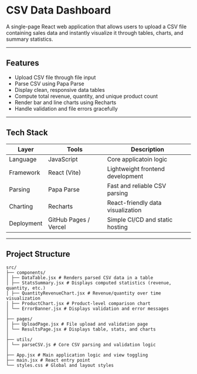 # CSV Data Dashboard

A single-page React web application that allows users to upload a CSV file containing sales data and instantly visualize it through tables, charts, and summary statistics.

---

## Features

- Upload CSV file through file input  
- Parse CSV using Papa Parse  
- Display clean, responsive data tables  
- Compute total revenue, quantity, and unique product count  
- Render bar and line charts using Recharts  
- Handle validation and file errors gracefully  

---

## Tech Stack

| Layer | Tools | Description |
|--------|--------|-------------|
| Language | JavaScript | Core applicatoin logic |
| Framework | React (Vite) | Lightweight frontend development |
| Parsing | Papa Parse | Fast and reliable CSV parsing |
| Charting | Recharts | React-friendly data visualization |
| Deployment | GitHub Pages / Vercel | Simple CI/CD and static hosting |

---

## Project Structure
```
src/
├── components/
│ ├── DataTable.jsx # Renders parsed CSV data in a table
│ ├── StatsSummary.jsx # Displays computed statistics (revenue, quantity, etc.)
│ ├── QuantityRevenueChart.jsx # Revenue/quantity over time visualization
│ ├── ProductChart.jsx # Product-level comparison chart
│ └── ErrorBanner.jsx # Displays validation and error messages
│
├── pages/
│ ├── UploadPage.jsx # File upload and validation page
│ └── ResultsPage.jsx # Displays table, stats, and charts
│
├── utils/
│ └── parseCSV.js # Core CSV parsing and validation logic
│
├── App.jsx # Main application logic and view toggling
├── main.jsx # React entry point
└── styles.css # Global and layout styles
```